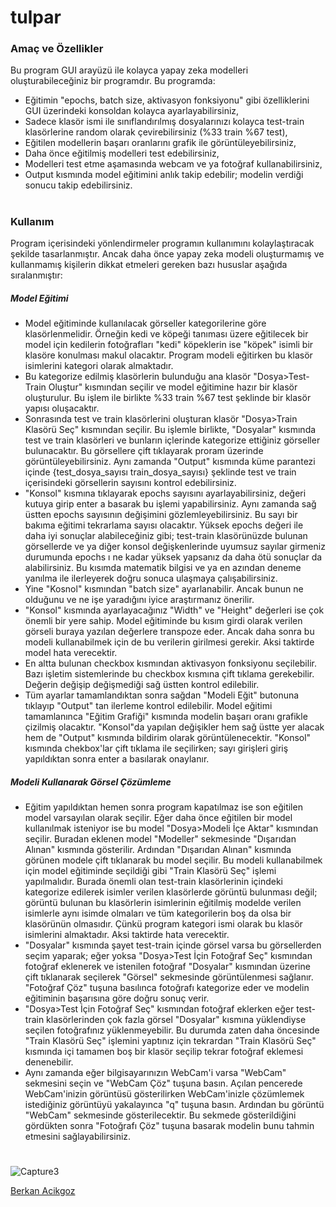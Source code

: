 # tulpar
### Amaç ve Özellikler
Bu program GUI arayüzü ile kolayca yapay zeka modelleri oluşturabileceğiniz bir programdır. Bu programda:
- Eğitimin "epochs, batch size, aktivasyon fonksiyonu" gibi özelliklerini GUI üzerindeki konsoldan kolayca ayarlayabilirsiniz,
- Sadece klasör ismi ile sınıflandırılmış dosyalarınızı kolayca test-train klasörlerine random olarak çevirebilirsiniz (%33 train %67 test),
- Eğitilen modellerin başarı oranlarını grafik ile görüntüleyebilirsiniz,
- Daha önce eğitilmiş modelleri test edebilirsiniz,
- Modelleri test etme aşamasında webcam ve ya fotoğraf kullanabilirsiniz,
- Output kısmında model eğitimini anlık takip edebilir; modelin verdiği sonucu takip edebilirsiniz.
# 
### Kullanım
Program içerisindeki yönlendirmeler programın kullanımını kolaylaştıracak şekilde tasarlanmıştır. Ancak daha önce yapay zeka modeli oluşturmamış ve kullanmamış kişilerin dikkat etmeleri gereken bazı hususlar aşağıda sıralanmıştır:
##### Model Eğitimi
- Model eğitiminde kullanılacak görseller kategorilerine göre klasörlenmelidir. Örneğin kedi ve köpeği tanıması üzere eğitilecek bir model için kedilerin fotoğrafları "kedi" köpeklerin ise "köpek" isimli bir klasöre konulması makul olacaktır. Program modeli eğitirken bu klasör isimlerini kategori olarak almaktadır. 
- Bu kategorize edilmiş klasörlerin bulunduğu ana klasör "Dosya>Test-Train Oluştur" kısmından seçilir ve model eğitimine hazır bir klasör oluşturulur. Bu işlem ile birlikte %33 train %67 test şeklinde bir klasör yapısı oluşacaktır. 
- Sonrasında test ve train klasörlerini oluşturan klasör "Dosya>Train Klasörü Seç" kısmından seçilir. Bu işlemle birlikte, "Dosyalar" kısmında test ve train klasörleri ve bunların içlerinde kategorize ettiğiniz görseller bulunacaktır. Bu görsellere çift tıklayarak proram üzerinde görüntüleyebilirsiniz. Aynı zamanda "Output" kısmında küme parantezi içinde {test_dosya_sayısı train_dosya_sayısı} şeklinde test ve train içerisindeki görsellerin sayısını kontrol edebilirsiniz.
- "Konsol" kısmına tıklayarak epochs sayısını ayarlayabilirsiniz, değeri kutuya girip enter a basarak bu işlemi yapabilirsiniz. Aynı zamanda sağ üstten epochs sayısının değişimini gözlemleyebilirsiniz. Bu sayı bir bakıma eğitimi tekrarlama sayısı olacaktır. Yüksek epochs değeri ile daha iyi sonuçlar alabileceğiniz gibi; test-train klasörünüzde bulunan görsellerde ve ya diğer konsol değişkenlerinde uyumsuz sayılar girmeniz durumunda epochs ı ne kadar yüksek yapsanız da daha ötü sonuçlar da alabilirsiniz. Bu kısımda matematik bilgisi ve ya en azından deneme yanılma ile ilerleyerek doğru sonuca ulaşmaya çalışabilirsiniz.
- Yine "Kosnol" kısmından "batch size" ayarlanabilir. Ancak bunun ne olduğunu ve ne işe yaradığını iyice araştırmanız önerilir.
- "Konsol" kısmında ayarlayacağınız "Width" ve "Height" değerleri ise çok önemli bir yere sahip. Model eğitiminde bu kısım girdi olarak verilen görseli buraya yazılan değerlere transpoze eder. Ancak daha sonra bu modeli kullanabilmek için de bu verilerin girilmesi gerekir. Aksi taktirde model hata verecektir. 
- En altta bulunan checkbox kısmından aktivasyon fonksiyonu seçilebilir. Bazı işletim sistemlerinde bu checkbox kısmına çift tıklama gerekebilir. Değerin değişip değişmediği sağ üstten kontrol edilebilir.
- Tüm ayarlar tamamlandıktan sonra sağdan "Modeli Eğit" butonuna tıklayıp "Output" tan ilerleme kontrol edilebilir. Model eğitimi tamamlanınca "Eğitim Grafiği" kısmında modelin başarı oranı grafikle çizilmiş olacaktır.
"Konsol"da yapılan değişikler hem sağ üstte yer alacak hem de "Output" kısmında bildirim olarak görüntülenecektir. "Konsol" kısmında chekbox'lar çift tıklama ile seçilirken; sayı girişleri giriş yapıldıktan sonra enter a basılarak onaylanır.
##### Modeli Kullanarak Görsel Çözümleme
- Eğitim yapıldıktan hemen sonra program kapatılmaz ise son eğitilen model varsayılan olarak seçilir. Eğer daha önce eğitilen bir model kullanılmak isteniyor ise bu model "Dosya>Modeli İçe Aktar" kısmından seçilir. Buradan eklenen model "Modeller" sekmesinde "Dışarıdan Alınan" kısmında gösterilir. Ardından "Dışarıdan Alınan" kısmında görünen modele çift tıklanarak bu model seçilir. Bu modeli kullanabilmek için model eğitiminde seçildiği gibi "Train Klasörü Seç" işlemi yapılmalıdır. Burada önemli olan test-train klasörlerinin içindeki kategorize edilerek isimler verilen klasörlerde görüntü bulunması değil; görüntü bulunan bu klasörlerin isimlerinin eğitilmiş modelde verilen isimlerle aynı isimde olmaları ve tüm kategorilerin boş da olsa bir klasörünün olmasıdır. Çünkü program kategori ismi olarak bu klasör isimlerini almaktadır. Aksi taktirde hata verecektir. 
- "Dosyalar" kısmında şayet test-train içinde görsel varsa bu görsellerden seçim yaparak; eğer yoksa "Dosya>Test İçin Fotoğraf Seç" kısmından fotoğraf eklenerek ve istenilen fotoğraf "Dosyalar" kısmından üzerine çift tıklanarak seçilerek "Görsel" sekmesinde görüntülenmesi sağlanır. "Fotoğraf Çöz" tuşuna basılınca fotoğrafı kategorize eder ve modelin eğitiminin başarısına göre doğru sonuç verir. 
- "Dosya>Test İçin Fotoğraf Seç" kısmından fotoğraf eklerken eğer test-train klasörlerinden çok fazla görsel "Dosyalar" kısmına yüklendiyse seçilen fotoğrafınız yüklenmeyebilir. Bu durumda zaten daha öncesinde "Train Klasörü Seç" işlemini yaptınız için tekrardan "Train Klasörü Seç" kısmında içi tamamen boş bir klasör seçilip tekrar fotoğraf eklemesi denenebilir. 
- Aynı zamanda eğer bilgisayarınızın WebCam'i varsa "WebCam" sekmesini seçin ve "WebCam Çöz" tuşuna basın. Açılan pencerede WebCam'inizin görüntüsü gösterilirken WebCam'inizle çözümlemek istediğiniz görüntüyü yakalayınca "q" tuşuna basın. Ardından bu görüntü "WebCam" sekmesinde gösterilecektir. Bu sekmede gösterildiğini gördükten sonra "Fotoğrafı Çöz" tuşuna basarak modelin bunu tahmin etmesini sağlayabilirsiniz. 
#
![Capture3](https://user-images.githubusercontent.com/71699856/193470190-27f5f7da-fb17-48a2-8340-edbc4d2240b3.PNG)

[Berkan Acikgoz](https://github.com/berkanackgz)